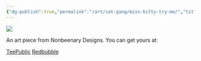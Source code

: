 ```yaml
---
{"dg-publish":true,"permalink":"/art/cat-gang/miss-kitty-try-me/","title":"Miss Kitty Try Me","tags":["Art","Cats"]}
---
```



![](https://baserow-media.ams3.digitaloceanspaces.com/user_files/OQYHvQdqF75Dd9EndkRIdyZO3ZZ25i04_d34feabc126d9286a3fecd6edfbe6e25297a23a1d04681d6db77884b4bf8bf0b.png)

An art piece from Nonbeenary Designs. You can get yours at:

[TeePublic]()
[Redbubble]()
